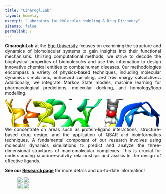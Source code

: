 ```yaml
---
title: "CinarogluLab"
layout: homelay
excerpt: "Laboratory for Molecular Modeling & Drug Discovery"
sitemap: false
permalink: /
---
```


  
<div style="display: flex; flex-direction: column; align-items: flex-start;">
  <div style="text-align: justify;">
  <b>CinarogluLab</b> at the <a href="https://ege.edu.tr/">Ege University</a> focuses on examining the structure and dynamics of biomolecular systems to gain insights into their functional mechanisms. Utilizing computational methods, we strive to decode the biophysical properties of biomolecules and use this information to design innovative chemical entities to combat human diseases. Our methodologies encompass a variety of physics-based techniques, including molecular dynamics simulations, enhanced sampling, and free energy calculations. Additionally, we integrate Markov State models, machine learning for pharmacological predictions, molecular docking, and homology/loop modelling.
</div>
  <img src="https://raw.githubusercontent.com/CinarogluLab/cinaroglulab.github.io/main/images/images-0006.png" alt="Biomolecular Dynamics" style="width: 100%; height: auto; margin-top: 10px;">
<div style="text-align: justify;">
  We concentrate on areas such as protein-ligand interactions, structure-based drug design, and the application of QSAR and bioinformatics techniques. A fundamental component of our research involves using molecular dynamics simulations to predict and analyze the three-dimensional structures of macromolecular complexes. This is crucial for understanding structure-activity relationships and assists in the design of effective ligands.
</div>
</div>


<b>See our [Research page](research)</b> for more details and up-to-date information!

<figure class="fourth">
  <div class="row">  
      <a href="https://ege.edu.tr/" target="_blank" rel="noopener noreferrer">
        <img src="{{ site.url }}{{ site.baseurl }}/images/logopic/ege.png" style="width: 100px">
      </a>
      <a href="https://biyomuhendislik.ege.edu.tr/" target="_blank" rel="noopener noreferrer">
        <img src="{{ site.url }}{{ site.baseurl }}/images/logopic/biyo.jpeg" style="width: 100px">
      </a>
  </div>
  <div class="row">  
      <a href="https://www.truba.gov.tr/" target="_blank" rel="noopener noreferrer">
        <img src="{{ site.url }}{{ site.baseurl }}/images/logopic/truba_logo.png" style="height: 100px">
      </a>
      <a href="https://www.uhem.itu.edu.tr/" target="_blank" rel="noopener noreferrer">
        <img src="{{ site.url }}{{ site.baseurl }}/images/logopic/uhem_logo.png" style="height: 100px">
      </a>
  </div>
</figure>

